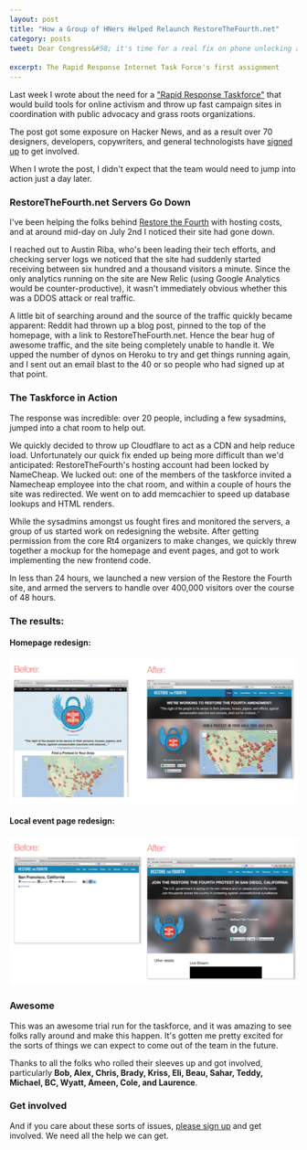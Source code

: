 ```yaml
---
layout: post
title: "How a Group of HNers Helped Relaunch RestoreTheFourth.net"
category: posts
tweet: Dear Congress&#58; it's time for a real fix on phone unlocking and the DMCA

excerpt: The Rapid Response Internet Task Force's first assignment
---
```


Last week I wrote about the need for a ["Rapid Response Taskforce"](/task-force) that would build tools for online activism and throw up fast campaign sites in coordination with public advocacy and grass roots organizations. 

The post got some exposure on Hacker News, and as a result over 70 designers, developers, copywriters, and general technologists have <a href="/rritf.html">signed up</a> to get involved.

When I wrote the post, I didn't expect that the team would need to jump into action just a day later.

### RestoreTheFourth.net Servers Go Down

I've been helping the folks behind <a href="http://www.restorethefourth.net">Restore the Fourth</a> with hosting costs, and at around mid-day on July 2nd I noticed their site had gone down. 

I reached out to Austin Riba, who's been leading their tech efforts, and checking server logs we noticed that the site had suddenly started receiving between six hundred and a thousand visitors a minute. Since the only analytics running on the site are New Relic (using Google Analytics would be counter-productive), it wasn't immediately obvious whether this was a DDOS attack or real traffic.

A little bit of searching around and the source of the traffic quickly became apparent: Reddit had thrown up a blog post, pinned to the top of the homepage, with a link to RestoreTheFourth.net. Hence the bear hug of awesome traffic, and the site being completely unable to handle it. We upped the number of dynos on Heroku to try and get things running again, and I sent out an email blast to the 40 or so people who had signed up at that point.

### The Taskforce in Action

The response was incredible: over 20 people, including a few sysadmins, jumped into a chat room to help out. 

We quickly decided to throw up Cloudflare to act as a CDN and help reduce load. Unfortunately our quick fix ended up being more difficult than we'd anticipated: RestoreTheFourth's hosting account had been locked by NameCheap. We lucked out: one of the members of the taskforce invited a Namecheap employee into the chat room, and within a couple of hours the site was redirected. We went on to add memcachier to speed up database lookups and HTML renders.

While the sysadmins amongst us fought fires and monitored the servers, a group of us started work on redesigning the website. After getting permission from the core Rt4 organizers to make changes, we quickly threw together a mockup for the homepage and event pages, and got to work implementing the new frontend code.

In less than 24 hours, we launched a new version of the Restore the Fourth site, and armed the servers to handle over 400,000 visitors over the course of 48 hours.

### The results: 

#### Homepage redesign:
<a href="/images/rt4-home-redesign.jpg" target="_blank"><img src="/images/rt4-home-redesign.jpg" alt="Restore the fourth homepage redesign" /></a>

#### Local event page redesign:
<a href="/images/rt4-event-redesign.jpg" target="_blank"><img src="/images/rt4-event-redesign.jpg" alt="Restore the fourth event page redesign" /></a>


### Awesome

This was an awesome trial run for the taskforce, and it was amazing to see folks rally around and make this happen. It's gotten me pretty excited for the sorts of things we can expect to come out of the team in the future.

Thanks to all the folks who rolled their sleeves up and got involved, particularly **Bob, Alex, Chris, Brady, Kriss, Eli, Beau, Sahar, Teddy, Michael, BC, Wyatt, Ameen, Cole, and Laurence**.

### Get involved

And if you care about these sorts of issues, <a href="/rritf.html">please sign up</a> and get involved. We need all the help we can get.



<br />
